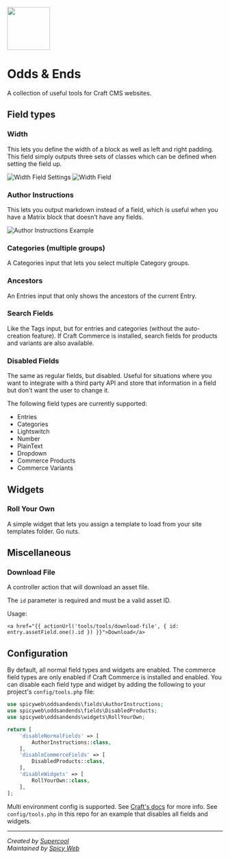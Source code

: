 <img src="src/icon.svg" width="100">

# Odds & Ends

A collection of useful tools for Craft CMS websites.

## Field types

### Width
This lets you define the width of a block as well as left and right padding. This field simply outputs three sets of classes which can be defined when setting the field up.

![Width Field Settings](docs/assets/width-settings.png)
![Width Field](docs/assets/width-field.png)

### Author Instructions
This lets you output markdown instead of a field, which is useful when you have a Matrix block that doesn’t have any fields.

![Author Instructions Example](docs/assets/author-instructions-example.png)

### Categories (multiple groups)
A Categories input that lets you select multiple Category groups.

### Ancestors
An Entries input that only shows the ancestors of the current Entry.

### Search Fields
Like the Tags input, but for entries and categories (without the auto-creation feature). If Craft Commerce is installed, search fields for products and variants are also available.

### Disabled Fields
The same as regular fields, but disabled. Useful for situations where you want to integrate with a third party API and store that information in a field but don’t want the user to change it.

The following field types are currently supported:

- Entries
- Categories
- Lightswitch
- Number
- PlainText
- Dropdown
- Commerce Products
- Commerce Variants

## Widgets

### Roll Your Own
A simple widget that lets you assign a template to load from your site templates folder. Go nuts.

## Miscellaneous

### Download File

A controller action that will download an asset file.

The `id` parameter is required and must be a valid asset ID.

Usage:
```
<a href="{{ actionUrl('tools/tools/download-file', { id: entry.assetField.one().id }) }}">Download</a>
```


## Configuration

By default, all normal field types and widgets are enabled. 
The commerce field types are only enabled if Craft Commerce is installed and enabled.
You can disable each field type and widget by adding the following to your project's `config/tools.php` file:

```php
use spicyweb\oddsandends\fields\AuthorInstructions;
use spicyweb\oddsandends\fields\DisabledProducts;
use spicyweb\oddsandends\widgets\RollYourOwn;

return [
    'disableNormalFields' => [
        AuthorInstructions::class,
    ],
    'disableCommerceFields' => [
        DisabledProducts::class,
    ],
    'disableWidgets' => [
        RollYourOwn::class,
    ],
];
```

Multi environment config is supported. See [Craft's docs](https://craftcms.com/docs/4.x/config/#multi-environment-configs) for more info.
See `config/tools.php` in this repo for an example that disables all fields and widgets.

---

*Created by [Supercool](https://supercooldesign.co.uk)*
<br>
*Maintained by [Spicy Web](https://spicyweb.com.au)*
